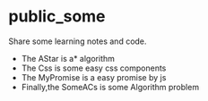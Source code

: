 # public_some

Share some learning notes and code.

- The AStar is a\* algorithm
- The Css is some easy css components
- The MyPromise is a easy promise by js
- Finally,the SomeACs is some Algorithm problem

